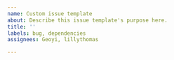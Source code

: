 ```yaml
---
name: Custom issue template
about: Describe this issue template's purpose here.
title: ''
labels: bug, dependencies
assignees: Geoyi, lillythomas

---
```



